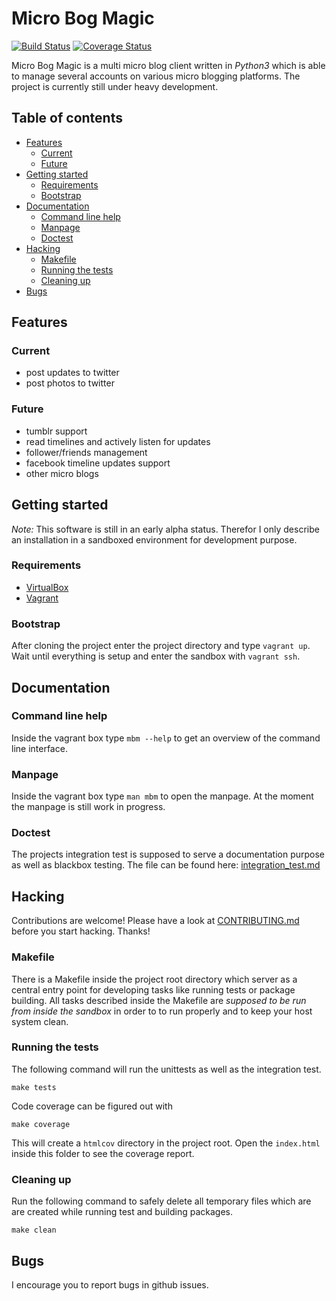 # Micro Bog Magic

[![Build Status](https://travis-ci.org/bob3000/mbm.svg?branch=master)](https://travis-ci.org/bob3000/mbm)
[![Coverage Status](https://img.shields.io/coveralls/bob3000/mbm.svg)](https://coveralls.io/r/bob3000/mbm)

Micro Bog Magic is a multi micro blog client written in *Python3* which is able
to manage several accounts on various micro blogging platforms. The project is
currently still under heavy development.

## Table of contents

- [Features](#features)
    - [Current](#current)
    - [Future](#future)
- [Getting started](#getting-started)
    - [Requirements](#requirements)
    - [Bootstrap](#bootstrap)
- [Documentation](#documentation)
    - [Command line help](#command-line-help)
    - [Manpage](#manpage)
    - [Doctest](#doctest)
- [Hacking](#hacking)
    - [Makefile](#makefile)
    - [Running the tests](#running-the-tests)
    - [Cleaning up](#cleaning-up)
- [Bugs](#bugs)

## Features

### Current

- post updates to twitter
- post photos to twitter

### Future

- tumblr support
- read timelines and actively listen for updates
- follower/friends management
- facebook timeline updates support
- other micro blogs

## Getting started

*Note:* This software is still in an early alpha status. Therefor I only
describe an installation in a sandboxed environment for development purpose.

### Requirements

- [VirtualBox](https://www.virtualbox.org)
- [Vagrant](http://www.vagrantup.com/)

### Bootstrap

After cloning the project enter the project directory and type `vagrant up`.
Wait until everything is setup and enter the sandbox with `vagrant ssh`.

## Documentation

### Command line help

Inside the vagrant box type `mbm --help` to get an overview of the command line
interface.

### Manpage

Inside the vagrant box type `man mbm` to open the manpage. At the moment the
manpage is still work in progress.

### Doctest

The projects integration test is supposed to serve a documentation purpose as
well as blackbox testing. The file can be found here:
[integration\_test.md](mbm/tests/integration_test.md)

## Hacking

Contributions are welcome! Please have a look at
[CONTRIBUTING.md](CONTRIBUTING.md) before you start hacking. Thanks!

### Makefile

There is a Makefile inside the project root directory which server as a central
entry point for developing tasks like running tests or package building. All
tasks described inside the Makefile are *supposed to be run from inside the
sandbox* in order to to run properly and to keep your host system clean.

### Running the tests

The following command will run the unittests as well as the integration test.

    make tests

Code coverage can be figured out with

    make coverage

This will create a `htmlcov` directory in the project root. Open the
`index.html` inside this folder to see the coverage report.

### Cleaning up

Run the following command to safely delete all temporary files which are
are created while running test and building packages.

    make clean

## Bugs

I encourage you to report bugs in github issues.
